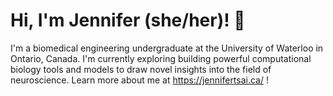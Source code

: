 # Hi, I'm Jennifer (she/her)! 👋
I'm a biomedical engineering undergraduate at the University of Waterloo in Ontario, Canada. I'm currently exploring building powerful computational biology tools and models to draw novel insights into the field of neuroscience. Learn more about me at https://jennifertsai.ca/ !

<!--
**jennifertsai/jennifertsai** is a ✨ _special_ ✨ repository because its `README.md` (this file) appears on your GitHub profile.

Here are some ideas to get you started:

- 🔭 I’m currently working on ...
- 🌱 I’m currently learning ...
- 👯 I’m looking to collaborate on ...
- 🤔 I’m looking for help with ...
- 💬 Ask me about ...
- 📫 How to reach me: ...
- 😄 Pronouns: ...
- ⚡ Fun fact: ...
-->
